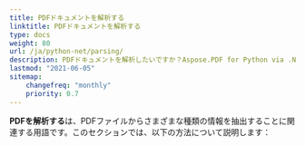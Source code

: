 ```yaml
---
title: PDFドキュメントを解析する
linktitle: PDFドキュメントを解析する
type: docs
weight: 80
url: /ja/python-net/parsing/
description: PDFドキュメントを解析したいですか？Aspose.PDF for Python via .NETを使用したさまざまなPDFデータ抽出方法を発見してください。
lastmod: "2021-06-05"
sitemap:
    changefreq: "monthly"
    priority: 0.7
---
```


**PDFを解析する**は、PDFファイルからさまざまな種類の情報を抽出することに関連する用語です。このセクションでは、以下の方法について説明します：